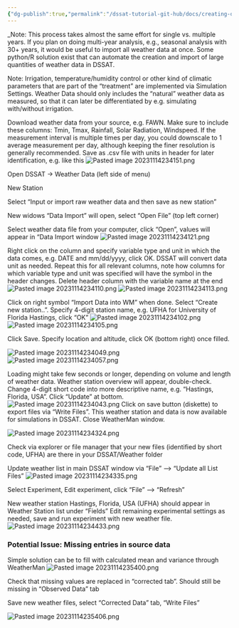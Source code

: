 ```yaml
---
{"dg-publish":true,"permalink":"/dssat-tutorial-git-hub/docs/creating-own-simulation-in-dssat/data-import-and-management/import-weather-data/"}
---
```



_Note: This process takes almost the same effort for single vs. multiple years. If you plan on doing multi-year analysis, e.g., seasonal analysis with 30+ years, it would be useful to import all weather data at once. Some python/R solution exist that can automate the creation and import of large quantities of weather data in DSSAT.

Note: Irrigation, temperature/humidity control or other kind of climatic parameters that are part of the “treatment” are implemented via Simulation Settings. Weather Data should only includes the “natural” weather data as measured, so that it can later be differentiated by e.g. simulating with/without irrigation.

Download weather data from your source, e.g. FAWN. Make sure to include these columns: Tmin, Tmax, Rainfall, Solar Radiation, Windspeed. If the measurement interval is multiple times per day, you could downscale to 1 average measurement per day, although keeping the finer resolution is generally recommended. Save as .csv file with units in header for later identification, e.g. like this
![Pasted image 20231114234151.png](/img/user/Pasted%20image%2020231114234151.png)


Open DSSAT -> Weather Data (left side of menu)

New Station

Select “Input or import raw weather data and then save as new station”

New widows “Data Import” will open, select “Open File” (top left corner)

Select weather data file from your computer, click “Open”, values will appear in “Data Import window
![Pasted image 20231114234121.png](/img/user/Pasted%20image%2020231114234121.png)

Right click on the column and specify variable type and unit in which the data comes, e.g. DATE and mm/dd/yyyy, click OK. DSSAT will convert data unit as needed.
Repeat this for all relevant columns, note how columns for which variable type and unit was specified will have the symbol in the header changes. Delete header column with the variable name at the end
![Pasted image 20231114234110.png](/img/user/Pasted%20image%2020231114234110.png)
![Pasted image 20231114234113.png](/img/user/Pasted%20image%2020231114234113.png)

Click on right symbol “Import Data into WM” when done. Select “Create new station..”. Specify 4-digit station name, e.g. UFHA for University of Florida Hastings, click “OK”
![Pasted image 20231114234102.png](/img/user/Pasted%20image%2020231114234102.png)
![Pasted image 20231114234105.png](/img/user/Pasted%20image%2020231114234105.png)

  

Click Save. Specify location and altitude, click OK (bottom right) once filled.

  ![Pasted image 20231114234049.png](/img/user/Pasted%20image%2020231114234049.png)
  ![Pasted image 20231114234057.png](/img/user/Pasted%20image%2020231114234057.png)
  

Loading might take few seconds or longer, depending on volume and length of weather data. Weather station overview will appear, double-check. Change 4-digit short code into more descriptive name, e.g. “Hastings, Florida, USA”. Click “Update” at bottom.
![Pasted image 20231114234043.png](/img/user/Pasted%20image%2020231114234043.png)
Click on save button (diskette) to export files via “Write Files”. This weather station and data is now available for simulations in DSSAT. Close WeatherMan window.

![Pasted image 20231114234324.png](/img/user/Pasted%20image%2020231114234324.png)

Check via explorer or file manager that your new files (identified by short code, UFHA) are there in your DSSAT/Weather folder

Update weather list in main DSSAT window via “File” --> “Update all List Files”
![Pasted image 20231114234335.png](/img/user/Pasted%20image%2020231114234335.png)

Select Experiment, Edit experiment, click “File” --> “Refresh”

New weather station Hastings, Florida, USA (UFHA) should appear in Weather Station list under “Fields”
Edit remaining experimental settings as needed, save and run experiment with new weather file.
![Pasted image 20231114234433.png](/img/user/Pasted%20image%2020231114234433.png)

### Potential Issue: Missing entries in source data

Simple solution can be to fill with calculated mean and variance through WeatherMan
![Pasted image 20231114235400.png](/img/user/Pasted%20image%2020231114235400.png)

Check that missing values are replaced in “corrected tab”. Should still be missing in “Observed Data” tab

Save new weather files, select “Corrected Data” tab, “Write Files”

![Pasted image 20231114235406.png](/img/user/Pasted%20image%2020231114235406.png)
